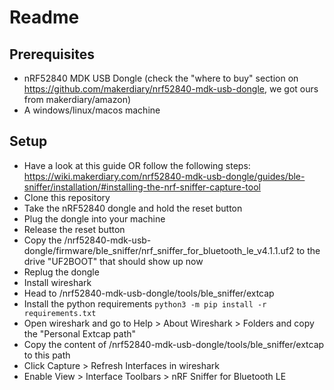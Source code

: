 # Readme

## Prerequisites
- nRF52840 MDK USB Dongle (check the "where to buy" section on https://github.com/makerdiary/nrf52840-mdk-usb-dongle, we got ours from makerdiary/amazon)
- A windows/linux/macos machine

## Setup
- Have a look at this guide OR follow the following steps: https://wiki.makerdiary.com/nrf52840-mdk-usb-dongle/guides/ble-sniffer/installation/#installing-the-nrf-sniffer-capture-tool
- Clone this repository
- Take the nRF52840 dongle and hold the reset button
- Plug the dongle into your machine
- Release the reset button
- Copy the /nrf52840-mdk-usb-dongle/firmware/ble_sniffer/nrf_sniffer_for_bluetooth_le_v4.1.1.uf2 to the drive "UF2BOOT" that should show up now
- Replug the dongle
- Install wireshark
- Head to /nrf52840-mdk-usb-dongle/tools/ble_sniffer/extcap
- Install the python requirements ``python3 -m pip install -r requirements.txt``
- Open wireshark and go to Help > About Wireshark > Folders and copy the "Personal Extcap path"
- Copy the content of /nrf52840-mdk-usb-dongle/tools/ble_sniffer/extcap to this path
- Click Capture > Refresh Interfaces in wireshark
- Enable View > Interface Toolbars > nRF Sniffer for Bluetooth LE
